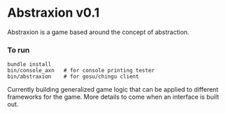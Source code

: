 Abstraxion v0.1
===============

Abstraxion is a game based around the concept of abstraction.

### To run
    bundle install
    bin/console_axn   # for console printing tester
    bin/abstraxion    # for gosu/chingu client

Currently building generalized game logic that can be applied to different
frameworks for the game. More details to come when an interface is built out.
